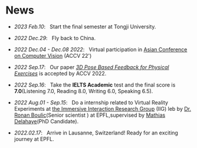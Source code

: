 # News

- *2023 Feb.10*: &nbsp; Start the final semester at Tongji University.

- *2022 Dec.29*: &nbsp; Fly back to China.

- *2022 Dec.04 - Dec.08 2022*: &nbsp; Virtual participation in  [Asian Conference on Computer Vision](https://accv2022.org/en/default.asp) (ACCV 22')

- *2022 Sep.17*: &nbsp; Our paper [*3D Pose Based Feedback for Physical Exercises*](https://senakicir.github.io/projects/exercise_feedback) is accepted by ACCV 2022.

- *2022 Sep.16*: &nbsp; Take the **IELTS Academic** test and the final score is **7.0**(Listening 7.0, Reading 8.0, Writing 6.0, Speaking 6.5).  
  
- *2022 Aug.01 - Sep.15*: &nbsp; Do a internship related to Virtual Reality Experiments at [the Immersive Interaction Research Group](https://www.epfl.ch/labs/iig/) (IIG) leb by  [Dr. Ronan Boulic](https://people.epfl.ch/104608?lang=en)(Senior scientist
) at EPFL,supervised by [Mathias Delahaye](https://people.epfl.ch/mathias.delahaye?lang=en)(PhD Candidate).

- *2022.02.17*: &nbsp; Arrive in Lausanne, Switzerland! Ready for an exciting journey at EPFL.
